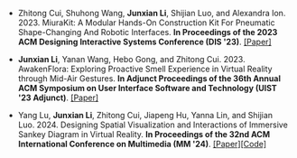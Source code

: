 - Zhitong Cui, Shuhong Wang, <strong>Junxian Li</strong>, Shijian Luo, and Alexandra Ion. 2023. MiuraKit: A Modular Hands-On Construction Kit For Pneumatic Shape-Changing And Robotic Interfaces. <strong>In Proceedings of the 2023 ACM Designing Interactive Systems Conference (DIS '23)</strong>.  [[Paper]](https://doi.org/10.1145/3563657.3596108)

- <strong>Junxian Li</strong>, Yanan Wang, Hebo Gong, and Zhitong Cui. 2023. AwakenFlora: Exploring Proactive Smell Experience in Virtual Reality through Mid-Air Gestures. <strong>In Adjunct Proceedings of the 36th Annual ACM Symposium on User Interface Software and Technology (UIST '23 Adjunct)</strong>. [[Paper]](https://doi.org/10.1145/3586182.3616667)

- Yang Lu, <strong>Junxian Li</strong>, Zhitong Cui, Jiapeng Hu, Yanna Lin, and Shijian Luo. 2024. Designing Spatial Visualization and Interactions of Immersive Sankey Diagram in Virtual Reality. <strong>In Proceedings of the 32nd ACM International Conference on Multimedia (MM '24)</strong>.  [[Paper]](https://doi.org/10.1145/3664647.3681460)[[Code]](https://github.com/dinnodinosaur/VRSankey)